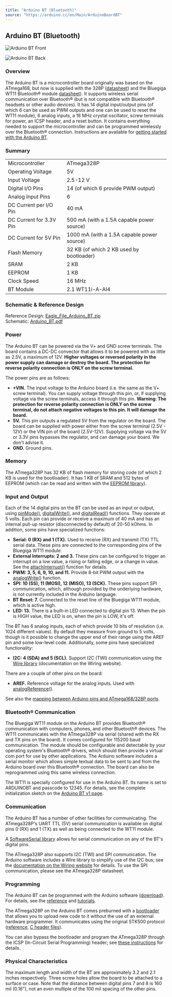 ```yaml
---
title: "Arduino BT (Bluetooth)"
source: "https://arduino.cc/en/Main/ArduinoBoardBT"
---
```


## Arduino BT (Bluetooth)

![Arduino BT Front](assets/ArduinoBT_Front_400px.jpg)

![Arduino BT Back](assets/ArduinoBT_Back_400px.jpg)

### Overview

The Arduino BT is a microcontroller board originally was based on the ATmega168, but now is supplied with the 328P ([datasheet](./static/resources/datasheets/ATmega48A-PA-88A-PA-168A-PA-328-P-DS-DS40002061B.pdf)) and the Bluegiga WT11 Bluetooth® module [datasheet](./static/resources/datasheets/assets/WT11_Datasheet.pdf)). It supports wireless serial communication over Bluetooth® (but is not compatible with Bluetooth® headsets or other audio devices). It has 14 digital input/output pins (of which 6 can be used as PWM outputs and one can be used to reset the WT11 module), 6 analog inputs, a 16 MHz crystal oscillator, screw terminals for power, an ICSP header, and a reset button. It contains everything needed to support the microcontroller and can be programmed wirelessly over the Bluetooth® connection. Instructions are available for [getting started with the Arduino BT](content/retired/06.getting-started-guides/ArduinoBT).

### Summary

|||
|-|-|
|Microcontroller|ATmega328P|
|Operating Voltage|5V|
|Input Voltage|2.5-12 V|
|Digital I/O Pins|14 (of which 6 provide PWM output)|
|Analog Input Pins|6|
|DC Current per I/O Pin|40 mA|
|DC Current for 3.3V Pin|500 mA (with a 1.5A capable power source)|
|DC Current for 5V Pin|1000 mA (with a 1.5A capable power source)|
|Flash Memory|32 KB (of which 2 KB used by bootloader)|
|SRAM|2 KB|
|EEPROM|1 KB|
|Clock Speed|16 MHz|
|BT Module|2.1 WT11i\-A-AI4|

### Schematic & Reference Design

Reference Design: [Eagle\_File\_Arduino\_BT.zip](//www.arduino.cc/en/uploads/Main/Arduino%5FBT.zip)   
Schematic: [Arduino\_BT.pdf](//www.arduino.cc/en/uploads/Main/Arduino%5FBT.pdf) 

### Power

The Arduino BT can be powered via the V+ and GND screw terminals. The board contains a DC-DC convector that allows it to be powered with as little as 2.5V, a maximum of 12V. **Higher voltages or reversed polarity in the power supply can damage or destroy the board. The protection for reverse polarity connection is ONLY on the screw terminal.** 

The power pins are as follows:

* **+VIN.** The input voltage to the Arduino board (i.e. the same as the V+ screw terminal). You can supply voltage through this pin, or, if supplying voltage via the screw terminals, access it through this pin. **Warning: The protection for reverse polarity connection is ONLY on the screw terminal, do not attach negative voltages to this pin. It will damage the board.**
* **5V.** This pin outputs a regulated 5V from the regulator on the board. The board can be supplied with power either from the screw terminal (2.5V - 12V) or the VIN pin of the board (2.5V-12V). Supplying voltage via the 5V or 3.3V pins bypasses the regulator, and can damage your board. We don't advise it.
* **GND.** Ground pins.

### Memory

The ATmega328P has 32 KB of flash memory for storing code (of which 2 KB is used for the bootloader). It has 1 KB of SRAM and 512 bytes of EEPROM (which can be read and written with the [EEPROM library](http://www.arduino.cc/en/Reference/EEPROM)).

### Input and Output

Each of the 14 digital pins on the BT can be used as an input or output, using [pinMode()](//www.arduino.cc/en/Reference/PinMode), [digitalWrite()](//www.arduino.cc/en/Reference/DigitalWrite), and [digitalRead()](//www.arduino.cc/en/Reference/DigitalRead) functions. They operate at 5 volts. Each pin can provide or receive a maximum of 40 mA and has an internal pull-up resistor (disconnected by default) of 20-50 kOhms. In addition, some pins have specialized functions:

* **Serial: 0 (RX) and 1 (TX).** Used to receive (RX) and transmit (TX) TTL serial data. These pins are connected to the corresponding pins of the Bluegiga WT11 module.
* **External Interrupts: 2 and 3.** These pins can be configured to trigger an interrupt on a low value, a rising or falling edge, or a change in value. See the [attachInterrupt()](//www.arduino.cc/en/Reference/AttachInterrupt) function for details.
* **PWM: 3, 5, 6, 9, 10, and 11.** Provide 8-bit PWM output with the [analogWrite()](//www.arduino.cc/en/Reference/AnalogWrite) function.
* **SPI: 10 (SS), 11 (MOSI), 12 (MISO), 13 (SCK).** These pins support SPI communication, which, although provided by the underlying hardware, is not currently included in the Arduino language.
* **BT Reset: 7.** Connected to the reset line of the Bluegiga WT11 module, which is active high.
* **LED: 13.** There is a built-in LED connected to digital pin 13\. When the pin is HIGH value, the LED is on, when the pin is LOW, it's off.

The BT has 6 analog inputs, each of which provide 10 bits of resolution (i.e. 1024 different values). By default they measure from ground to 5 volts, though is it possible to change the upper end of their range using the AREF pin and some low-level code. Additionally, some pins have specialized functionality:

* **I2C: 4 (SDA) and 5 (SCL).** Support I2C (TWI) communication using the [Wire library](http://wiring.org.co/reference/libraries/Wire/index.html) (documentation on the Wiring website).

There are a couple of other pins on the board:

* **AREF.** Reference voltage for the analog inputs. Used with [analogReference](//www.arduino.cc/en/Reference/AnalogReference)().

See also the [mapping between Arduino pins and ATmega168/328P ports](https://docs.arduino.cc/hacking/hardware/PinMapping168).

### Bluetooth® Communication

The Bluegiga WT11 module on the Arduino BT provides Bluetooth® communication with computers, phones, and other Bluetooth® devices. The WT11 communicates with the ATmega328P via serial (shared with the RX and TX pins on the board). It comes configured for 115200 baud communication. The module should be configurable and detectable by your operating system's Bluetooth® drivers, which should then provide a virtual com port for use by other applications. The Arduino software includes a serial monitor which allows simple textual data to be sent to and from the Arduino board over this Bluetooth® connection. The board can also be reprogrammed using this same wireless connection.

The WT11 is specially configured for use in the Arduino BT. Its name is set to ARDUINOBT and passcode to 12345\. For details, see the complete initialization sketch on the [Arduino BT v1 page](./../arduino-BT-v1/content.md).

### Communication

The Arduino BT has a number of other facilities for communicating. The ATmega328P's UART TTL (5V) serial communication is available on digital pins 0 (RX) and 1 (TX) as well as being connected to the WT11 module.

A [SoftwareSerial library](http://www.arduino.cc/en/Reference/SoftwareSerial) allows for serial communication on any of the BT's digital pins.

The ATmega328P also supports I2C (TWI) and SPI communication. The Arduino software includes a Wire library to simplify use of the I2C bus; see the [documentation on the Wiring website](http://wiring.org.co/reference/libraries/Wire/index.html) for details. To use the SPI communication, please see the ATmega328P datasheet.

### Programming

The Arduino BT can be programmed with the Arduino software ([download](//www.arduino.cc/en/Main/Software)). For details, see the [reference](//www.arduino.cc/en/Reference/HomePage) and [tutorials](https://docs.arduino.cc/tutorials/).

The ATmega328P on the Arduino BT comes preburned with a [bootloader](//www.arduino.cc/en/Tutorial/Bootloader) that allows you to upload new code to it without the use of an external hardware programmer. It communicates using the original STK500 protocol ([reference](/resources/datasheets/doc2525.pdf), [C header files](/resources/datasheets/avr061.zip)).

You can also bypass the bootloader and program the ATmega328P through the ICSP (In-Circuit Serial Programming) header; see [these instructions](//www.arduino.cc/en/Hacking/Programmer) for details.

### Physical Characteristics

The maximum length and width of the BT are approximately 3.2 and 2.1 inches respectively. Three screw holes allow the board to be attached to a surface or case. Note that the distance between digital pins 7 and 8 is 160 mil (0.16"), not an even multiple of the 100 mil spacing of the other pins.
